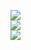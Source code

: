 ![](https://komarev.com/ghpvc/?username=Iovejoy&color=5C5C5C&style=flat-square&label=⠀⠀´ཀ`⠀⠀)
<br> <img src="https://komarev.com/ghpvc/?username=Iovejoy&color=5C5C5C&style=flat-square&label=⠀⠀(๑-⠀⠀-๑)⠀⠀&base=1000"> <br>
![](https://komarev.com/ghpvc/?username=your-github-username&color=5C5C5C&style=flat-square&label=⠀⠀(๑-⠀⠀-๑)⠀⠀)
